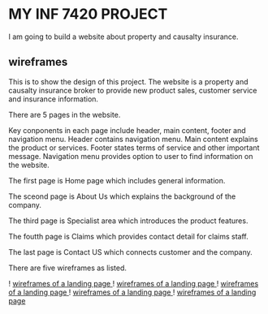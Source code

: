 # MY INF 7420 PROJECT

I am going to build a website about property and causalty insurance.

## wireframes

This is to show the design of this project.
The website is a property and causalty insurance broker to provide new product sales, customer service and insurance information.

There are 5 pages in the website.

Key conponents in each page include header, main content, footer and navigation menu.
Header contains navigation menu.
Main content explains the product or services.
Footer states terms of service and other important message.
Navigation menu provides option to user to find information on the website.

The first page is Home page which includes general information.

The sceond page is About Us which explains the background of the company.

The third page is Specialist area which introduces the product features.

The foutth page is Claims which provides contact detail for claims staff.

The last page is Contact US which connects customer and the company.

There are five wireframes as listed.

! [wireframes of a landing page ](wireframes/wireframe-1of5.JPG)
! [wireframes of a landing page ](wireframes/wireframe-2of5.JPG)
! [wireframes of a landing page ](wireframes/wireframe-3of5.JPG)
! [wireframes of a landing page ](wireframes/wireframe-4of5.JPG)
! [wireframes of a landing page ](wireframes/wireframe-5of5.JPG)
